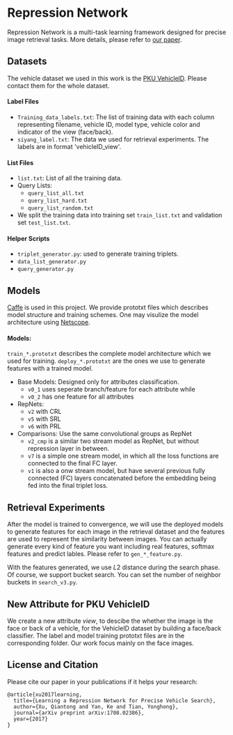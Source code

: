 # Repression Network

Repression Network is a multi-task learning framework designed for precise image retrieval tasks. More details, please refer to [our paper](https://arxiv.org/abs/1708.02386).

## Datasets
The vehicle dataset we used in this work is the [PKU VehicleID](http://pkuml.org/resources/pku-vehicleid.html). Please contact them for the whole dataset.

#### Label Files
- `Training_data_labels.txt`: The list of training data with each column representing filename, vehicle ID, model type, vehicle color and indicator of the view (face/back). 
- `siyang_label.txt`: The data we used for retrieval experiments. The labels are in format 'vehicleID_view'.

#### List Files
- `list.txt`: List of all the training data.
- Query Lists: 
  - `query_list_all.txt`
  - `query_list_hard.txt`
  - `query_list_random.txt`
- We split the training data into training set `train_list.txt` and validation set `test_list.txt`.

#### Helper Scripts
- `triplet_generator.py`: used to generate training triplets.
- `data_list_generator.py`
- `query_generator.py` 


## Models
[Caffe](http://caffe.berkeleyvision.org) is used in this project. We provide prototxt files which describes model structure and training schemes. One may visulize the model architecture using [Netscope](http://ethereon.github.io/netscope/quickstart.html).

#### Models:
`train_*.prototxt` describes the complete model architecture which we used for training. `deploy_*.prototxt` are the ones we use to generate features with a trained model. 

- Base Models: Designed only for attributes classification. 
  - `v0_1` uses seperate branch/feature for each attribute while 
  - `v0_2` has one feature for all attributes
- RepNets: 
	- `v2` with CRL
	- `v5` with SRL
	- `v6` with PRL
- Comparisons: Use the same convolutional groups as RepNet
  - `v2_cmp` is a similar two stream model as RepNet, but without repression layer in between.
  - `v7` is a simple one stream model, in which all the loss functions are connected to the final FC layer.
  - `v1` is also a onw stream model, but have several previous fully connected (FC) layers concatenated before the embedding being fed into the final triplet loss.

## Retrieval Experiments
After the model is trained to convergence, we will use the deployed models to generate features for each image in the retrieval dataset and the features are used to represent the similarity between images. 
You can actually generate every kind of feature you want including real features, softmax features and predict lables. Please refer to `gen_*_feature.py`. 

With the features generated, we use $L2$ distance during the search phase. Of course, we support bucket search. You can set the number of neighbor buckets in `search_v3.py`.


## New Attribute for PKU VehicleID
We create a new attribute *view*, to descibe the whether the image is the face or back of a vehicle, for the VehicleID dataset by building a face/back classifier. The label and model training prototxt files are in the corresponding folder. Our work focus mainly on the face images.

## License and Citation
Please cite our paper in your publications if it helps your research:
```
@article{xu2017learning,
  title={Learning a Repression Network for Precise Vehicle Search},
  author={Xu, Qiantong and Yan, Ke and Tian, Yonghong},
  journal={arXiv preprint arXiv:1708.02386},
  year={2017}
}
```
